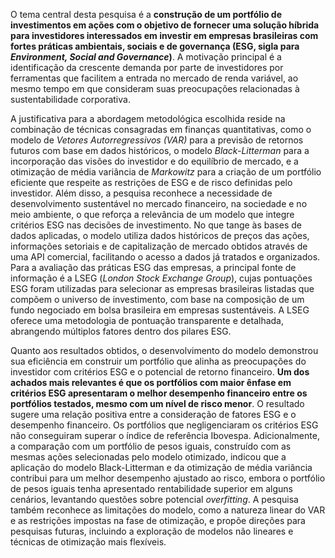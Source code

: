O tema central desta pesquisa é a **construção de um portfólio de investimentos em ações com o objetivo de fornecer uma solução híbrida para investidores interessados em investir em empresas brasileiras com fortes práticas ambientais, sociais e de governança (ESG, sigla para *Environment, Social and Governance*)**. A motivação principal é a identificação da crescente demanda por parte de investidores por ferramentas que facilitem a entrada no mercado de renda variável, ao mesmo tempo em que consideram suas preocupações relacionadas à sustentabilidade corporativa. 

A justificativa para a abordagem metodológica escolhida reside na combinação de técnicas consagradas em finanças quantitativas, como o modelo de *Vetores Autorregressivos (VAR)* para a previsão de retornos futuros com base em dados históricos, o modelo *Black-Litterman* para a incorporação das visões do investidor e do equilíbrio de mercado, e a otimização de média variância de *Markowitz* para a criação de um portfólio eficiente que respeite as restrições de ESG e de risco definidas pelo investidor. Além disso, a pesquisa reconhece a necessidade de desenvolvimento sustentável no mercado financeiro, na sociedade e no meio ambiente, o que reforça a relevância de um modelo que integre critérios ESG nas decisões de investimento. No que tange às bases de dados aplicadas, o modelo utiliza dados históricos de preços das ações, informações setoriais e de capitalização de mercado obtidos através de uma API comercial, facilitando o acesso a dados já tratados e organizados. Para a avaliação das práticas ESG das empresas, a principal fonte de informação é a LSEG (*London Stock Exchange Group*), cujas pontuações ESG foram utilizadas para selecionar as empresas brasileiras listadas que compõem o universo de investimento, com base na composição de um fundo negociado em bolsa brasileira em empresas sustentáveis. A LSEG oferece uma metodologia de pontuação transparente e detalhada, abrangendo múltiplos fatores dentro dos pilares ESG. 

Quanto aos resultados obtidos, o desenvolvimento do modelo demonstrou sua eficiência em construir um portfólio que alinha as preocupações do investidor com critérios ESG e o potencial de retorno financeiro. **Um dos achados mais relevantes é que os portfólios com maior ênfase em critérios ESG apresentaram o melhor desempenho financeiro entre os portfólios testados, mesmo com um nível de risco menor**. O resultado sugere uma relação positiva entre a consideração de fatores ESG e o desempenho financeiro. Os portfólios que negligenciaram os critérios ESG não conseguiram superar o índice de referência Ibovespa. Adicionalmente, a comparação com um portfólio de pesos iguais, construído com as mesmas ações selecionadas pelo modelo otimizado, indicou que a aplicação do modelo Black-Litterman e da otimização de média variância contribui para um melhor desempenho ajustado ao risco, embora o portfólio de pesos iguais tenha apresentado rentabilidade superior em alguns cenários, levantando questões sobre potencial *overfitting*. A pesquisa também reconhece as limitações do modelo, como a natureza linear do VAR e as restrições impostas na fase de otimização, e propõe direções para pesquisas futuras, incluindo a exploração de modelos não lineares e técnicas de otimização mais flexíveis.
